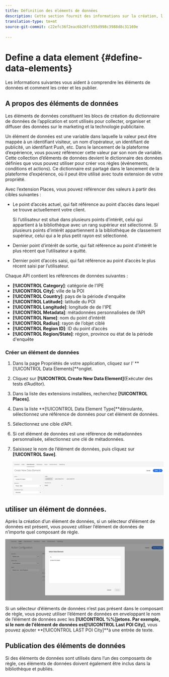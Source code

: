 ```yaml
---
title: Définition des éléments de données
description: Cette section fournit des informations sur la création, l’utilisation et la publication d’éléments de données dans le lancement de la plateforme d’expérience pour les emplacements.
translation-type: tm+mt
source-git-commit: c22efc36f2eac6b20fc555d998c3988d8c31169e

---
```



# Define a data element {#define-data-elements}

Les informations suivantes vous aident à comprendre les éléments de données et comment les créer et les publier.

## A propos des éléments de données

Les éléments de données constituent les blocs de création du dictionnaire de données de l’application et sont utilisés pour collecter, organiser et diffuser des données sur le marketing et la technologie publicitaire.

Un élément de données est une variable dans laquelle la valeur peut être mappée à un identifiant visiteur, un nom d’opérateur, un identifiant de publicité, un identifiant Push, etc. Dans le lancement de la plateforme d’expérience, vous pouvez référencer cette valeur par son nom de variable. Cette collection d’éléments de données devient le dictionnaire des données définies que vous pouvez utiliser pour créer vos règles (événements, conditions et actions). Ce dictionnaire est partagé dans le lancement de la plateforme d’expérience, où il peut être utilisé avec toute extension de votre propriété.

Avec l’extension Places, vous pouvez référencer des valeurs à partir des cibles suivantes :

* Le point d’accès actuel, qui fait référence au point d’accès dans lequel se trouve actuellement votre client.

   Si l’utilisateur est situé dans plusieurs points d’intérêt, celui qui appartient à la bibliothèque avec un rang supérieur est sélectionné. Si plusieurs points d’intérêt appartiennent à la bibliothèque de classement supérieur, celui qui a le plus petit rayon est sélectionné.
* Dernier point d’intérêt de sortie, qui fait référence au point d’intérêt le plus récent que l’utilisateur a quitté.
* Dernier point d’accès saisi, qui fait référence au point d’accès le plus récent saisi par l’utilisateur.

Chaque API contient les références de données suivantes :

* **[!UICONTROL Category]**: catégorie de l&#39;IPE
* **[!UICONTROL City]**: ville de la POI
* **[!UICONTROL Country]**: pays de la période d&#39;enquête
* **[!UICONTROL Latitude]**: latitude du POI
* **[!UICONTROL Longitude]**: longitude de de l&#39;IPE
* **[!UICONTROL Metadata]**: métadonnées personnalisées de l’API
* **[!UICONTROL Name]**: nom du point d’intérêt
* **[!UICONTROL Radius]**: rayon de l’objet ciblé
* **[!UICONTROL Region ID]**: ID du point d’accès
* **[!UICONTROL Region/State]**: région, province ou état de la période d&#39;enquête

### Créer un élément de données

1. Dans la page Propriétés de votre application, cliquez sur l’ **[!UICONTROL Data Elements]**onglet.

1. Cliquez sur **[!UICONTROL Create New Data Element]**(Exécuter des tests d’Auditor).

1. Dans la liste des extensions installées, recherchez **[!UICONTROL Places]**.

1. Dans la liste **[!UICONTROL Data Element Type]**déroulante, sélectionnez une référence de données pour cet élément de données.

1. Sélectionnez une cible d’API.

1. Si cet élément de données est une référence de métadonnées personnalisée, sélectionnez une clé de métadonnées.

1. Saisissez le nom de l’élément de données, puis cliquez sur **[!UICONTROL Save]**.

   ![Créer un élément de données](/help/assets/create-de-7-v3.png)


## utiliser un élément de données.

Après la création d’un élément de données, si un sélecteur d’élément de données est présent, vous pouvez utiliser l’élément de données de n’importe quel composant de règle.

![Utilisation de l’élément de données](/help/assets/use-de-v2.png)

Si un sélecteur d’éléments de données n’est pas présent dans le composant de règle, vous pouvez utiliser l’élément de données en enveloppant le nom de l’élément de données avec les **[!UICONTROL %%]**jetons.
Par exemple, si le nom de l’élément de données est**[!UICONTROL Last POI City]**, vous pouvez ajouter **[!UICONTROL LAST POI City]**à une entrée de texte.


## Publication des éléments de données

Si des éléments de données sont utilisés dans l’un des composants de règle, ces éléments de données doivent également être inclus dans la bibliothèque et publiés.
